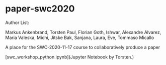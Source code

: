 # paper-swc2020

Author List:

Markus Ankenbrand, Torsten Paul, Florian Goth, Ishwar, Alexandre Alvarez, Maria Valeska, Michi, Jitske Bak, Sanjana, Laura, Eve, Tommaso Micallo

A place for the SWC-2020-11-17 course to collaboratively produce a paper

[swc_workshop_python.ipynb](Jupyter Notebook by Torsten.)

